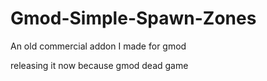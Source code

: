 # Gmod-Simple-Spawn-Zones

An old commercial addon I made for gmod

releasing it now because gmod dead game

